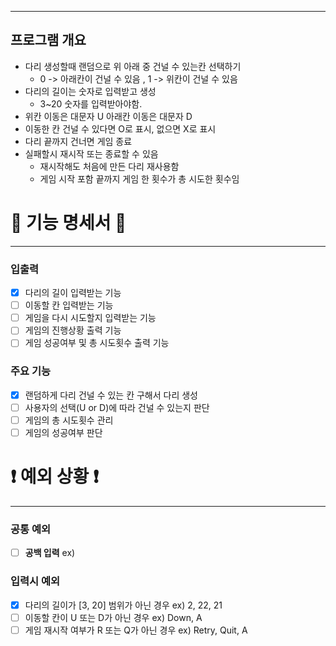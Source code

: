 ***
## 프로그램 개요
- 다리 생성할때 랜덤으로 위 아래 중 건널 수 있는칸 선택하기
  - 0 -> 아래칸이 건널 수 있음 , 1 -> 위칸이 건널 수 있음
- 다리의 길이는 숫자로 입력받고 생성
  - 3~20 숫자를 입력받아야함.
- 위칸 이동은 대문자 U 아래칸 이동은 대문자 D
- 이동한 칸 건널 수 있다면 O로 표시, 없으면 X로 표시
- 다리 끝까지 건너면 게임 종료
- 실패할시 재시작 또는 종료할 수 있음
  - 재시작해도 처음에 만든 다리 재사용함
  - 게임 시작 포함 끝까지 게임 한 횟수가 총 시도한 횟수임

# 📜 기능 명세서 📜

***

### 입출력
- [x] 다리의 길이 입력받는 기능
- [ ] 이동할 칸 입력받는 기능
- [ ] 게임을 다시 시도할지 입력받는 기능
- [ ] 게임의 진행상황 출력 기능
- [ ] 게임 성공여부 및 총 시도횟수 출력 기능

### 주요 기능
- [x] 랜덤하게 다리 건널 수 있는 칸 구해서 다리 생성
- [ ] 사용자의 선택(U or D)에 따라 건널 수 있는지 판단
- [ ] 게임의 총 시도횟수 관리
- [ ] 게임의 성공여부 판단

# ❗️ 예외 상황 ❗

***
### 공통 예외
- [ ] **공백 입력** ex) ` `

### 입력시 예외
- [x] 다리의 길이가 [3, 20] 범위가 아닌 경우 ex) 2, 22, 21
- [ ] 이동할 칸이 U 또는 D가 아닌 경우 ex) Down, A
- [ ] 게임 재시작 여부가 R 또는 Q가 아닌 경우 ex) Retry, Quit, A
